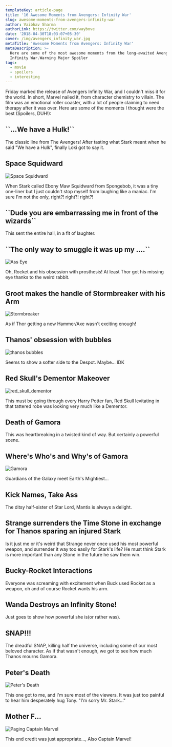 ```yaml
---
templateKey: article-page
title: '16 Awesome Moments from Avengers: Infinity War'
slug: awesome-moments-from-avengers-infinity-war
author: Vaibhav Sharma
authorLink: https://twitter.com/waybove
date: '2018-04-30T18:03:07+05:30'
cover: /img/avengers_infinity_war.jpg
metaTitle: 'Awesome Moments from Avengers: Infinity War'
metaDescription: >-
  Here are some of the most awesome moments from the long-awaited Avenger's
  Infinity War.Warning Major Spoiler
tags:
  - movie
  - spoilers
  - interesting
---
```

Friday marked the release of Avengers Infinity War, and I couldn't miss it for the world. In short, Marvel nailed it, from character chemistry to villain. The film was an emotional roller coaster, with a lot of people claiming to need therapy after it was over. Here are some of the moments I thought were the best (Spoilers, DUH!):

## \`\`...We have a Hulk!\`\`

The classic line from The Avengers! After tasting what Stark meant when he said "We have a Hulk", finally Loki got to say it.

## Space Squidward

![Space Squidward](/img/squidward.jpg)

When Stark called Ebony Maw Squidward from Spongebob, it was a tiny one-liner but I just couldn't stop myself from laughing like a maniac. I'm sure I'm not the only, right?! right?! right?!

## \`\`Dude you are embarrassing me in front of the wizards\`\`

This sent the entire hall, in a fit of laughter.

## \`\`The only way to smuggle it was up my ....\`\`

![Ass Eye](/img/eye.jpg)

Oh, Rocket and his obsession with prosthesis! At least Thor got his missing eye thanks to the weird rabbit.

## Groot makes the handle of Stormbreaker with his Arm

![Stormbreaker](/img/stormbreaker.jpg.png)

As if Thor getting a new Hammer/Axe wasn't exciting enough!

## Thanos' obsession with bubbles

![thanos bubbles](/img/bubbles.jpg)

Seems to show a softer side to the Despot. Maybe... IDK

## Red Skull's Dementor Makeover

![red_skull_dementor](/img/dementor.jpeg)

This must be going through every Harry Potter fan, Red Skull levitating in that tattered robe was looking very much like a Dementor.

## Death of Gamora

This was heartbreaking in a twisted kind of way. But certainly a powerful scene.

## Where's Who's and Why's of Gamora

![Gamora](/img/gamora.jpg)

Guardians of the Galaxy meet Earth's Mightiest...

## Kick Names, Take Ass

The ditsy half-sister of Star Lord, Mantis is always a delight.

## Strange surrenders the Time Stone in exchange for Thanos sparing an injured Stark

Is it just me or it's weird that Strange never once used his most powerful weapon, and surrender it way too easily for Stark's life? He must think Stark is more important than any Stone in the future he saw them win.

## Bucky-Rocket Interactions

Everyone was screaming with excitement when Buck used Rocket as a weapon, oh and of course Rocket wants his arm.

## Wanda Destroys an Infinity Stone!

Just goes to show how powerful she is(or rather was).

## SNAP!!!

The dreadful SNAP, killing half the universe, including some of our most beloved character. As if that wasn't enough, we got to see how much Thanos mourns Gamora.

## Peter's Death

![Peter's Death](/img/peters_death.jpg)

This one got to me, and I'm sure most of the viewers. It was just too painful to hear him desperately hug Tony. "I'm sorry Mr. Stark..."

## Mother F...

![Paging Captain Marvel](/img/captainmarvel.jpg)

This end credit was just appropriate..., Also Captain Marvel!
